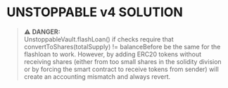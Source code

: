 # UNSTOPPABLE v4 SOLUTION

> ⚠ **DANGER:**  
> UnstoppableVault.flashLoan() if checks require that convertToShares(totalSupply) != balanceBefore be the same for the flashloan to work. However, by adding ERC20 tokens without receiving shares (either from too small shares in the solidity division or by forcing the smart contract to receive tokens from sender) will create an accounting mismatch and always revert. 